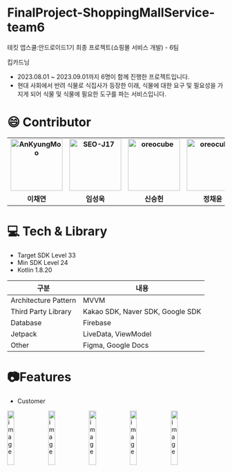# FinalProject-ShoppingMallService-team6
테킷 앱스쿨:안드로이드1기 최종 프로젝트(쇼핑몰 서비스 개발) - 6팀

킵카드닝

+ 2023.08.01 ~ 2023.09.01까지 6명이 함께 진행한 프로젝트입니다.
+ 현대 사회에서 반려 식물로 식집사가 등장한 이래, 식물에 대한 요구 및 필요성을 가지게 되어 식물 및 식물에 필요한 도구를 파는 서비스입니다.
  

# :smile: Contributor 
<div align="center">
<table style="font-weight : bold">
      <tr>
         <td align="center">
              <a href="https://github.com/dkin12 ">                 
                  <img alt="AnKyungMoo" src="https://avatars.githubusercontent.com/dkin12 " width="120" />            
              </a>
          </td>
          <td align="center">
              <a href="https://github.com/Seongwk">                 
                  <img alt="SEO-J17" src="https://avatars.githubusercontent.com/SeongWk" width="120" />            
              </a>
          </td>
          <td align="center">
              <a href="https://github.com/ShShin98">                 
                  <img alt="oreocube" src="https://avatars.githubusercontent.com/ShShin98" width="120" />            
              </a>
          </td>
          <td align="center">
              <a href="https://github.com/JUNGCHAEYOON">                 
                  <img alt="oreocube" src="https://avatars.githubusercontent.com/JUNGCHAEYOON" width="120" />            
              </a>
          </td>
           <td align="center">
              <a href="https://github.com/PIYUJIN">                 
                  <img alt="oreocube" src="https://avatars.githubusercontent.com/PIYUJIN" width="120" />            
              </a>
          </td>
           <td align="center">
              <a href="https://github.com/dlwngud">                 
                  <img alt="oreocube" src="https://avatars.githubusercontent.com/dlwngud" width="120" />            
              </a>
          </td>
      </tr>
      <tr>
          <td align="center">이채연</td>
          <td align="center">임성욱</td>
          <td align="center">신승헌</td>
          <td align="center">정채윤</td>
          <td align="center">피유진</td>
          <td align="center">이주형</td>
      </tr>
  </table>
</div>


# 💻 Tech & Library 

+ Target SDK Level 33
+ Min SDK Level 24
+ Kotlin 1.8.20
  
 구분 | 내용
-- | --
Architecture Pattern | MVVM
Third Party Library | Kakao SDK, Naver SDK, Google SDK
Database | Firebase
Jetpack | LiveData, ViewModel
Other  | Figma, Google Docs

# 📷Features

+ Customer
<div>
      <img
        width="18%"
        alt="image"
        src="https://github.com/APPSCHOOL2-Android/FinalProject-ShoppingMallService-team6/assets/40172001/a08255c8-713d-4fd5-a0b0-af46a2ffad2a"
      />
      <img
        width="18%"
        alt="image"
        src="https://github.com/APPSCHOOL2-Android/FinalProject-ShoppingMallService-team6/assets/40172001/08071765-af35-4e83-997e-bf3f1a7b497f"
       />
       <img
        width="18%"
        alt="image"
        src="https://github.com/APPSCHOOL2-Android/FinalProject-ShoppingMallService-team6/assets/40172001/ecad36b0-39fd-49e7-be7a-d8fbf83b97ec"
      />
       <img
        width="18%"
        alt="image"
        src="https://github.com/APPSCHOOL2-Android/FinalProject-ShoppingMallService-team6/assets/40172001/ec9dff6d-af28-4241-8b0c-b604067f9ff7"
      />
        <img
        width="18%"
        alt="image"
        src="https://github.com/APPSCHOOL2-Android/FinalProject-ShoppingMallService-team6/assets/40172001/287d0461-fef6-4178-b6f5-69e6c00c6242"
      />


</div>


